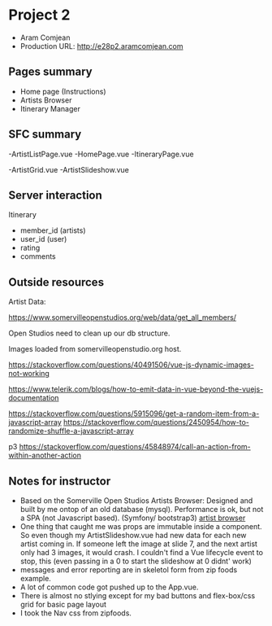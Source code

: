 # Project 2

-   Aram Comjean
-   Production URL: <http://e28p2.aramcomjean.com>

## Pages summary

- Home page (Instructions)
- Artists Browser
- Itinerary Manager

## SFC summary

-ArtistListPage.vue
-HomePage.vue
-ItineraryPage.vue

-ArtistGrid.vue
-ArtistSlideshow.vue


## Server interaction

Itinerary
- member_id (artists)
- user_id (user)
- rating
- comments

## Outside resources

Artist Data: 

https://www.somervilleopenstudios.org/web/data/get_all_members/

Open Studios need to clean up our db structure.

Images loaded from somervilleopenstudio.org host.

https://stackoverflow.com/questions/40491506/vue-js-dynamic-images-not-working

https://www.telerik.com/blogs/how-to-emit-data-in-vue-beyond-the-vuejs-documentation

https://stackoverflow.com/questions/5915096/get-a-random-item-from-a-javascript-array
https://stackoverflow.com/questions/2450954/how-to-randomize-shuffle-a-javascript-array


p3
https://stackoverflow.com/questions/45848974/call-an-action-from-within-another-action



## Notes for instructor

* Based on the Somerville Open Studios Artists Browser: Designed and built by me ontop 
of an old database (mysql). 
Performance is ok, but not a SPA (not Javascript based). (Symfony/ bootstrap3)
[artist browser](https://www.somervilleopenstudios.org/web/artists/artist_directory_list/display=grid/medium=All/event=All/map_num=All/display_order=random)
* One thing that caught me was props are immutable inside a component.  So even though my ArtistSlideshow.vue had new data for each new artist coming in. If someone left the image at slide 7, and the next artist only had 3 images, it would crash.  I couldn't find a Vue lifecycle event to stop, this (even passing in a 0 to start the slideshow at 0 didnt' work)
* messages and error reporting are in skeletol form from zip foods example.  
* A lot of common code got pushed up to the App.vue.  
* There is almost no stlying except for my bad buttons and flex-box/css grid for basic page layout
* I took the Nav css from zipfoods. 
